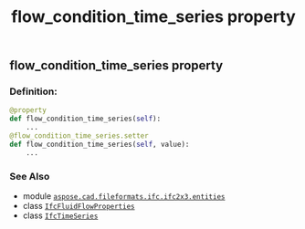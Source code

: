 ﻿---
title: flow_condition_time_series property
second_title: Aspose.CAD for Python via .NET API References
description: 
type: docs
weight: 70
url: /python-net/aspose.cad.fileformats.ifc.ifc2x3.entities/ifcfluidflowproperties/flow_condition_time_series/
is_root: false
---

## flow_condition_time_series property

### Definition:
```python
@property
def flow_condition_time_series(self):
    ...
@flow_condition_time_series.setter
def flow_condition_time_series(self, value):
    ...
```

### See Also
* module [`aspose.cad.fileformats.ifc.ifc2x3.entities`](../../)
* class [`IfcFluidFlowProperties`](/cad/python-net/aspose.cad.fileformats.ifc.ifc2x3.entities/ifcfluidflowproperties)
* class [`IfcTimeSeries`](/cad/python-net/aspose.cad.fileformats.ifc.ifc2x3.entities/ifctimeseries)
